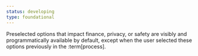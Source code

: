 ```yaml
---
status: developing
type: foundational
---
```


Preselected options that impact finance, privacy, or safety are visibly and programmatically available by default, except when the user selected these options previously in the :term[process].